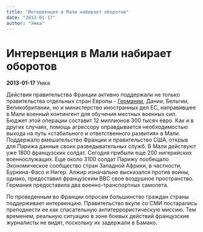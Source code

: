 ```yaml
---
title: "Интервенция в Мали набирает оборотов"
date: "2013-01-17"
author: "Умка"
---
```


# Интервенция в Мали набирает оборотов

**2013-01-17** Умка

Действия правительства Франции активно поддержали не только правительства отдельных стран Европы - [Германии](/6482.md), Дании, Бельгии, Великобритании, но и министерство иностранных дел ЕС, направившее в Мали военный контингент для обучения местных военных сил. Бюджет этой операции составит 12 миллионов 300 тысяч евро. Как и в других случаях, помощь агрессору оправдывается необходимостью выхода на путь «стабильного и ответственного развития» в Мали. Поддержало вмешательство Франции и правительство США, открыв для Парижа данные своих разведывательных служб. В Мали действуют уже 1800 французских солдат. Сегодня прибыли еще 200 нигерийских военнослужащих. Еще около 3100 солдат Парижу пообещало Экономическое сообщество стран Западной Африки, в частности, Буркина-Фасо и Нигер. Алжир изначально высказался против войны, однако, предоставил французским ВВС свое воздушное пространство. Германия предоставила два военно-транспортных самолета.

По проведенным во Франции опросам большинство граждан страны поддерживает интервенцию. Правительство вкупе со СМИ постарались преподнести ее как спасательную антитеррористическую миссию. Тем временем, реальную ситуацию в зоне боевых действий французские журналисты не видят, поскольку их задержали в Бамако.